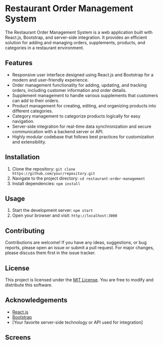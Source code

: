 # Restaurant Order Management System

The Restaurant Order Management System is a web application built with React.js, Bootstrap, and server-side integration. It provides an efficient solution for adding and managing orders, supplements, products, and categories in a restaurant environment.

## Features

- Responsive user interface designed using React.js and Bootstrap for a modern and user-friendly experience.
- Order management functionality for adding, updating, and tracking orders, including customer information and order details.
- Supplement management to handle various supplements that customers can add to their orders.
- Product management for creating, editing, and organizing products into different categories.
- Category management to categorize products logically for easy navigation.
- Server-side integration for real-time data synchronization and secure communication with a backend server or API.
- Highly modular codebase that follows best practices for customization and extensibility.

## Installation

1. Clone the repository: `git clone https://github.com/your/repository.git`
2. Navigate to the project directory: `cd restaurant-order-management`
3. Install dependencies: `npm install`

## Usage

1. Start the development server: `npm start`
2. Open your browser and visit: `http://localhost:3000`

## Contributing

Contributions are welcome! If you have any ideas, suggestions, or bug reports, please open an issue or submit a pull request. For major changes, please discuss them first in the issue tracker.

## License

This project is licensed under the [MIT License](https://opensource.org/licenses/MIT). You are free to modify and distribute this software.

## Acknowledgements

- [React.js](https://reactjs.org)
- [Bootstrap](https://getbootstrap.com)
- [Your favorite server-side technology or API used for integration]

## Screens

